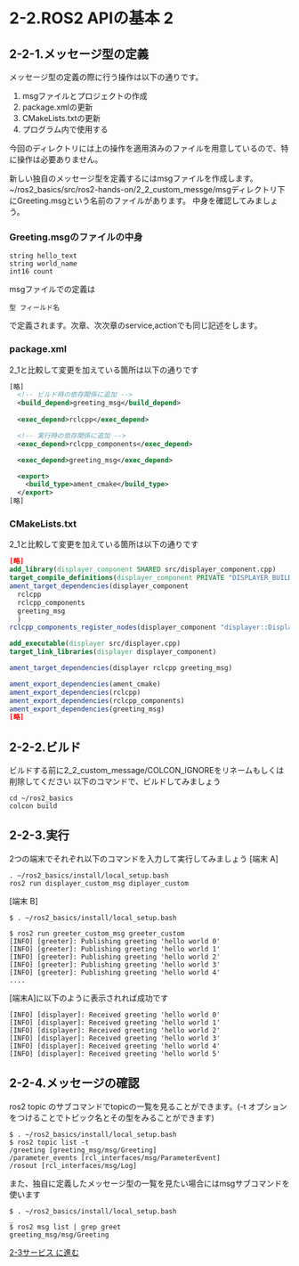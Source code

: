# 2-2.ROS2 APIの基本 2

## 2-2-1.メッセージ型の定義

メッセージ型の定義の際に行う操作は以下の通りです。

1. msgファイルとプロジェクトの作成
2. package.xmlの更新
3. CMakeLists.txtの更新
4. プログラム内で使用する

今回のディレクトリには上の操作を適用済みのファイルを用意しているので、特に操作は必要ありません。

新しい独自のメッセージ型を定義するにはmsgファイルを作成します。~/ros2_basics/src/ros2-hands-on/2_2_custom_messge/msgディレクトリ下にGreeting.msgという名前のファイルがあります。
中身を確認してみましょう。
### Greeting.msgのファイルの中身

``` Greeting.msg
string hello_text
string world_name
int16 count
```

msgファイルでの定義は
```
型 フィールド名
```
で定義されます。次章、次次章のservice,actionでも同じ記述をします。


### package.xml

2_1と比較して変更を加えている箇所は以下の通りです

```xml package.xml
[略]
  <!-- ビルド時の依存関係に追加 -->
  <build_depend>greeting_msg</build_depend>
  
  <exec_depend>rclcpp</exec_depend>

  <!-- 実行時の依存関係に追加 -->
  <exec_depend>rclcpp_components</exec_depend>

  <exec_depend>greeting_msg</exec_depend>

  <export>
    <build_type>ament_cmake</build_type>
  </export>
[略]
```

### CMakeLists.txt

2_1と比較して変更を加えている箇所は以下の通りです

```cmake CMakeLists.txt
[略]
add_library(displayer_component SHARED src/displayer_component.cpp)
target_compile_definitions(displayer_component PRIVATE "DISPLAYER_BUILDING_DLL")
ament_target_dependencies(displayer_component
  rclcpp
  rclcpp_components
  greeting_msg
  )
rclcpp_components_register_nodes(displayer_component "displayer::Displayer")

add_executable(displayer src/displayer.cpp)
target_link_libraries(displayer displayer_component)

ament_target_dependencies(displayer rclcpp greeting_msg)

ament_export_dependencies(ament_cmake)
ament_export_dependencies(rclcpp)
ament_export_dependencies(rclcpp_components)
ament_export_dependencies(greeting_msg)
[略]
```

## 2-2-2.ビルド

ビルドする前に2_2_custom_message/COLCON_IGNOREをリネームもしくは削除してください
以下のコマンドで、ビルドしてみましょう

``` shell
cd ~/ros2_basics
colcon build
```

## 2-2-3.実行

2つの端末でそれぞれ以下のコマンドを入力して実行してみましょう
[端末 A]

```shell
. ~/ros2_basics/install/local_setup.bash
ros2 run displayer_custom_msg diplayer_custom
```

[端末 B]

```shell
$ . ~/ros2_basics/install/local_setup.bash
  
$ ros2 run greeter_custom_msg greeter_custom
[INFO] [greeter]: Publishing greeting 'hello world 0'
[INFO] [greeter]: Publishing greeting 'hello world 1'
[INFO] [greeter]: Publishing greeting 'hello world 2'
[INFO] [greeter]: Publishing greeting 'hello world 3'
[INFO] [greeter]: Publishing greeting 'hello world 4'
....
```

[端末A]に以下のように表示されれば成功です

```shell
[INFO] [displayer]: Received greeting 'hello world 0'
[INFO] [displayer]: Received greeting 'hello world 1'
[INFO] [displayer]: Received greeting 'hello world 2'
[INFO] [displayer]: Received greeting 'hello world 3'
[INFO] [displayer]: Received greeting 'hello world 4'
[INFO] [displayer]: Received greeting 'hello world 5'
```

## 2-2-4.メッセージの確認

ros2 topic のサブコマンドでtopicの一覧を見ることができます。(-t オプションをつけることでトピック名とその型をみることができます)

```shell
$ . ~/ros2_basics/install/local_setup.bash
$ ros2 topic list -t
/greeting [greeting_msg/msg/Greeting]
/parameter_events [rcl_interfaces/msg/ParameterEvent]
/rosout [rcl_interfaces/msg/Log]
```

また、独自に定義したメッセージ型の一覧を見たい場合にはmsgサブコマンドを使います

```shell
$ . ~/ros2_basics/install/local_setup.bash
_
$ ros2 msg list | grep greet
greeting_msg/msg/Greeting
```

[2-3サービス に進む](2_3_ROS2_srv.md)
